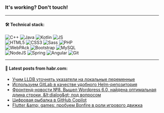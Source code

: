### It's working? Don't touch!

---

#### 🛠️ Technical stack:

![C++](https://img.shields.io/badge/C++-informational?logo=c%2B%2B&style=flat&logoColor=white&color=9C033A)
![Java](https://img.shields.io/badge/Java-informational?logo=java&style=flat&logoColor=white&color=007396)
![Kotlin](https://img.shields.io/badge/Kotlin-informational?logo=Kotlin&style=flat&logoColor=white&color=0095D5)
![JS](https://img.shields.io/badge/JS-informational?logo=javaScript&style=flat&logoColor=black&color=F7Df1E) <br>
![HTML5](https://img.shields.io/badge/HTML5-informational?logo=html5&style=flat&logoColor=white&color=E34F26)
![CSS3](https://img.shields.io/badge/CSS3-informational?logo=css3&style=flat&logoColor=white&color=157286)
![Sass](https://img.shields.io/badge/Saas-informational?logo=sass&style=flat&logoColor=white&color=hotpink)
![PHP](https://img.shields.io/badge/PHP-informational?logo=php&style=flat&logoColor=white&color=777BB4) <br>
![WebPAck](https://img.shields.io/badge/WebPack-informational?logo=webPack&style=flat&logoColor=white&color=FF6F00)
![Bootstrap](https://img.shields.io/badge/Bootstrap-informational?logo=Bootstrap&style=flat&logoColor=white&color=7952B3)
![MySQL](https://img.shields.io/badge/MySQL-informational?logo=MySQL&style=flat&logoColor=white&color=00f) <br>
![NodeJS](https://img.shields.io/badge/NodeJS-informational?logo=node.js&style=flat&logoColor=white&color=43853D)
![Spring](https://img.shields.io/badge/Spring-informational?logo=Spring&style=flat&logoColor=white&color=0A9EDC)
![Angular](https://img.shields.io/badge/Vue-informational?logo=vue.js&style=flat&logoColor=white&color=red)
![Git](https://img.shields.io/badge/Git-informational?logo=git&style=flat&logoColor=white&color=darkorange)

___

#### 💬 Latest posts from habr.com:

<!-- BLOG-POST-LIST:START -->
- [Учим LLDB уточнять указатели на локальные переменные](https://habr.com/ru/post/668220/?utm_source=habrahabr&utm_medium=rss&utm_campaign=668220)
- [Используем GitLab в качестве удобного Helm-репозитория](https://habr.com/ru/post/667338/?utm_source=habrahabr&utm_medium=rss&utm_campaign=667338)
- [Фронтенд-новости №8. Вышел Wordpress 6.0, найдена оптимальная длина строки, &amp;lt;dialog&amp;gt; под вопросом](https://habr.com/ru/post/668356/?utm_source=habrahabr&utm_medium=rss&utm_campaign=668356)
- [Цифровая рыбалка в GitHub Copilot](https://habr.com/ru/post/668446/?utm_source=habrahabr&utm_medium=rss&utm_campaign=668446)
- [Flutter &amp;amp; games: пробуем Bonfire в роли игрового движка](https://habr.com/ru/post/668436/?utm_source=habrahabr&utm_medium=rss&utm_campaign=668436)
<!-- BLOG-POST-LIST:END -->
